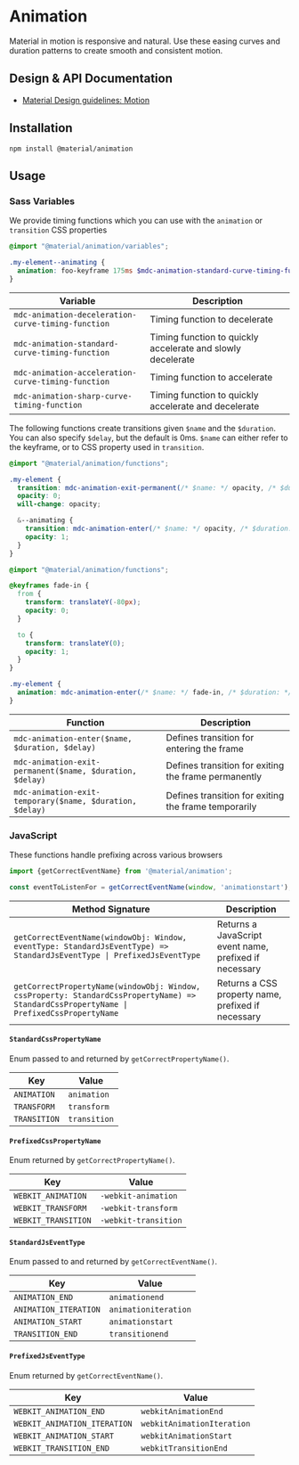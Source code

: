 <!--docs:
title: "Animation"
layout: detail
section: components
excerpt: "Animation timing curves and utilities for smooth and consistent motion."
iconId: animation
path: /catalog/animation/
-->

# Animation

Material in motion is responsive and natural. Use these easing curves and duration patterns to create smooth and consistent motion.

## Design & API Documentation

<ul class="icon-list">
  <li class="icon-list-item icon-list-item--spec">
    <a href="https://material.io/go/design-motion">Material Design guidelines: Motion</a>
  </li>
</ul>

## Installation

```
npm install @material/animation
```

## Usage

### Sass Variables

We provide timing functions which you can use with the `animation` or `transition` CSS properties

```scss
@import "@material/animation/variables";

.my-element--animating {
  animation: foo-keyframe 175ms $mdc-animation-standard-curve-timing-function;
}
```

Variable | Description
--- | ---
`mdc-animation-deceleration-curve-timing-function` | Timing function to decelerate
`mdc-animation-standard-curve-timing-function` | Timing function to quickly accelerate and slowly decelerate
`mdc-animation-acceleration-curve-timing-function` | Timing function to accelerate
`mdc-animation-sharp-curve-timing-function` | Timing function to quickly accelerate and decelerate

The following functions create transitions given `$name` and the `$duration`. You can also specify `$delay`, but the default is 0ms. `$name` can either refer to the keyframe, or to CSS property used in `transition`.

```scss
@import "@material/animation/functions";

.my-element {
  transition: mdc-animation-exit-permanent(/* $name: */ opacity, /* $duration: */ 175ms, /* $delay: */ 150ms);
  opacity: 0;
  will-change: opacity;

  &--animating {
    transition: mdc-animation-enter(/* $name: */ opacity, /* $duration: */ 175ms);
    opacity: 1;
  }
}
```


```scss
@import "@material/animation/functions";

@keyframes fade-in {
  from {
    transform: translateY(-80px);
    opacity: 0;
  }

  to {
    transform: translateY(0);
    opacity: 1;
  }
}

.my-element {
  animation: mdc-animation-enter(/* $name: */ fade-in, /* $duration: */ 350ms);
}
```

Function | Description
--- | ---
`mdc-animation-enter($name, $duration, $delay)` | Defines transition for entering the frame
`mdc-animation-exit-permanent($name, $duration, $delay)` | Defines transition for exiting the frame permanently
`mdc-animation-exit-temporary($name, $duration, $delay)` | Defines transition for exiting the frame temporarily

### JavaScript

These functions handle prefixing across various browsers

```js
import {getCorrectEventName} from '@material/animation';

const eventToListenFor = getCorrectEventName(window, 'animationstart');
```

Method Signature | Description
--- | ---
`getCorrectEventName(windowObj: Window, eventType: StandardJsEventType) => StandardJsEventType \| PrefixedJsEventType` | Returns a JavaScript event name, prefixed if necessary
`getCorrectPropertyName(windowObj: Window, cssProperty: StandardCssPropertyName) => StandardCssPropertyName \| PrefixedCssPropertyName` | Returns a CSS property name, prefixed if necessary

#### `StandardCssPropertyName`

Enum passed to and returned by `getCorrectPropertyName()`.

Key | Value
--- | ---
`ANIMATION` | `animation`
`TRANSFORM` | `transform`
`TRANSITION` | `transition`

#### `PrefixedCssPropertyName`

Enum returned by `getCorrectPropertyName()`.

Key | Value
--- | ---
`WEBKIT_ANIMATION` | `-webkit-animation`
`WEBKIT_TRANSFORM` | `-webkit-transform`
`WEBKIT_TRANSITION` | `-webkit-transition`

#### `StandardJsEventType`

Enum passed to and returned by `getCorrectEventName()`.

Key | Value
--- | ---
`ANIMATION_END` | `animationend`
`ANIMATION_ITERATION` | `animationiteration`
`ANIMATION_START` | `animationstart`
`TRANSITION_END` | `transitionend`

#### `PrefixedJsEventType`

Enum returned by `getCorrectEventName()`.

Key | Value
--- | ---
`WEBKIT_ANIMATION_END` | `webkitAnimationEnd`
`WEBKIT_ANIMATION_ITERATION` | `webkitAnimationIteration`
`WEBKIT_ANIMATION_START` | `webkitAnimationStart`
`WEBKIT_TRANSITION_END` | `webkitTransitionEnd`
